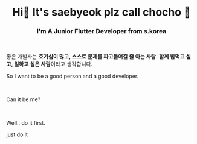<h1 align="center">Hi👋 It's saebyeok plz call chocho 👋</h1>
<h3 align="center">I'm A Junior Flutter Developer from s.korea</h3>




<br>


좋은 개발자는  <b>호기심이 많고, 스스로 문제를 파고들어갈 줄 아는 사람.</b> <b>함께 밥먹고 싶고, 일하고 싶은 사람</b>이라고 생각합니다.

So I want to be a good person and a good developer.<p>

<br>


Can it be me?



<br>



Well.. do it first.<p>
just do it<p>
  
  
<!-- <p>&nbsp;<img align="center" src="https://github-readme-stats.vercel.app/api?username=chochoq&show_icons=true&locale=en&theme=tokyonight" alt="chochoq" /></p> -->





<br>




<!-- 
**chochoq/chochoq** is a ✨ _special_ ✨ repository because its `README.md` (this file) appears on your GitHub profile.

Here are some ideas to get you started:

- 🔭 I’m currently working on ...
- 🌱 I’m currently learning React, JavaScript.
- 👯 I’m looking to collaborate on ...
- 🤔 I’m looking for help with ...
- 💬 Ask me about ...
- 📫 How to reach me: ...
- 😄 Pronouns: ...
- ⚡ Fun fact: ...
 -->
